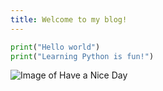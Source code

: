 ```yaml
---
title: Welcome to my blog!
---
```


```Python
print("Hello world")
print("Learning Python is fun!")
```
![Image of Have a Nice Day](https://thegiftcentral.com/cdn/shop/products/s7onlowy4dg4aet71cm90x54_1024x1024@2x.png?v=1588361821)
